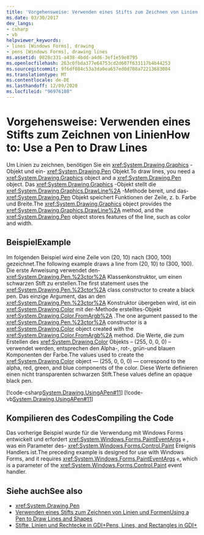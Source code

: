 ```yaml
---
title: 'Vorgehensweise: Verwenden eines Stifts zum Zeichnen von Linien'
ms.date: 03/30/2017
dev_langs:
- csharp
- vb
helpviewer_keywords:
- lines [Windows Forms], drawing
- pens [Windows Forms], drawing lines
ms.assetid: 0828c331-a438-4bdd-a4d6-3ef1e59e8795
ms.openlocfilehash: 263c0fbda377e64753cd2d607f633117b4b44253
ms.sourcegitcommit: 9f6df084c53a3da0ea657ed0d708a72213683084
ms.translationtype: MT
ms.contentlocale: de-DE
ms.lasthandoff: 12/09/2020
ms.locfileid: "96976108"
---
```

# <a name="how-to-use-a-pen-to-draw-lines"></a><span data-ttu-id="945e9-102">Vorgehensweise: Verwenden eines Stifts zum Zeichnen von Linien</span><span class="sxs-lookup"><span data-stu-id="945e9-102">How to: Use a Pen to Draw Lines</span></span>
<span data-ttu-id="945e9-103">Um Linien zu zeichnen, benötigen Sie ein <xref:System.Drawing.Graphics> -Objekt und ein- <xref:System.Drawing.Pen> Objekt.</span><span class="sxs-lookup"><span data-stu-id="945e9-103">To draw lines, you need a <xref:System.Drawing.Graphics> object and a <xref:System.Drawing.Pen> object.</span></span> <span data-ttu-id="945e9-104">Das <xref:System.Drawing.Graphics> -Objekt stellt die <xref:System.Drawing.Graphics.DrawLine%2A> -Methode bereit, und das- <xref:System.Drawing.Pen> Objekt speichert Funktionen der Zeile, z. b. Farbe und Breite.</span><span class="sxs-lookup"><span data-stu-id="945e9-104">The <xref:System.Drawing.Graphics> object provides the <xref:System.Drawing.Graphics.DrawLine%2A> method, and the <xref:System.Drawing.Pen> object stores features of the line, such as color and width.</span></span>  
  
## <a name="example"></a><span data-ttu-id="945e9-105">Beispiel</span><span class="sxs-lookup"><span data-stu-id="945e9-105">Example</span></span>  
 <span data-ttu-id="945e9-106">Im folgenden Beispiel wird eine Zeile von (20, 10) nach (300, 100) gezeichnet.</span><span class="sxs-lookup"><span data-stu-id="945e9-106">The following example draws a line from (20, 10) to (300, 100).</span></span> <span data-ttu-id="945e9-107">Die erste Anweisung verwendet den- <xref:System.Drawing.Pen.%23ctor%2A> Klassenkonstruktor, um einen schwarzen Stift zu erstellen.</span><span class="sxs-lookup"><span data-stu-id="945e9-107">The first statement uses the <xref:System.Drawing.Pen.%23ctor%2A> class constructor to create a black pen.</span></span> <span data-ttu-id="945e9-108">Das einzige Argument, das an den <xref:System.Drawing.Pen.%23ctor%2A> Konstruktor übergeben wird, ist ein <xref:System.Drawing.Color> mit der-Methode erstelltes-Objekt <xref:System.Drawing.Color.FromArgb%2A> .</span><span class="sxs-lookup"><span data-stu-id="945e9-108">The one argument passed to the <xref:System.Drawing.Pen.%23ctor%2A> constructor is a <xref:System.Drawing.Color> object created with the <xref:System.Drawing.Color.FromArgb%2A> method.</span></span> <span data-ttu-id="945e9-109">Die Werte, die zum Erstellen des <xref:System.Drawing.Color> Objekts – (255, 0, 0, 0) – verwendet werden, entsprechen den Alpha-, rot-, grün-und blauen Komponenten der Farbe.</span><span class="sxs-lookup"><span data-stu-id="945e9-109">The values used to create the <xref:System.Drawing.Color> object — (255, 0, 0, 0) — correspond to the alpha, red, green, and blue components of the color.</span></span> <span data-ttu-id="945e9-110">Diese Werte definieren einen nicht transparenten schwarzen Stift.</span><span class="sxs-lookup"><span data-stu-id="945e9-110">These values define an opaque black pen.</span></span>  
  
 [!code-csharp[System.Drawing.UsingAPen#11](~/samples/snippets/csharp/VS_Snippets_Winforms/System.Drawing.UsingAPen/CS/Class1.cs#11)]
 [!code-vb[System.Drawing.UsingAPen#11](~/samples/snippets/visualbasic/VS_Snippets_Winforms/System.Drawing.UsingAPen/VB/Class1.vb#11)]  
  
## <a name="compiling-the-code"></a><span data-ttu-id="945e9-111">Kompilieren des Codes</span><span class="sxs-lookup"><span data-stu-id="945e9-111">Compiling the Code</span></span>  
 <span data-ttu-id="945e9-112">Das vorherige Beispiel wurde für die Verwendung mit Windows Forms entwickelt und erfordert <xref:System.Windows.Forms.PaintEventArgs> `e` , was ein Parameter des- <xref:System.Windows.Forms.Control.Paint> Ereignis Handlers ist.</span><span class="sxs-lookup"><span data-stu-id="945e9-112">The preceding example is designed for use with Windows Forms, and it requires <xref:System.Windows.Forms.PaintEventArgs> `e`, which is a parameter of the <xref:System.Windows.Forms.Control.Paint> event handler.</span></span>  
  
## <a name="see-also"></a><span data-ttu-id="945e9-113">Siehe auch</span><span class="sxs-lookup"><span data-stu-id="945e9-113">See also</span></span>

- <xref:System.Drawing.Pen>
- [<span data-ttu-id="945e9-114">Verwenden eines Stifts zum Zeichnen von Linien und Formen</span><span class="sxs-lookup"><span data-stu-id="945e9-114">Using a Pen to Draw Lines and Shapes</span></span>](using-a-pen-to-draw-lines-and-shapes.md)
- [<span data-ttu-id="945e9-115">Stifte, Linien und Rechtecke in GDI+</span><span class="sxs-lookup"><span data-stu-id="945e9-115">Pens, Lines, and Rectangles in GDI+</span></span>](pens-lines-and-rectangles-in-gdi.md)
